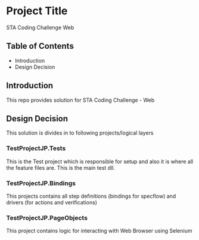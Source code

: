 # Project Title

STA Coding Challenge Web

## Table of Contents

- Introduction
- Design Decision

## Introduction

This repo provides solution for STA Coding Challenge - Web

## Design Decision

This solution is divides in to following projects/logical layers

### TestProjectJP.Tests

This is the Test project which is responsible for setup and also it is where all the feature files are. This is the main test dll. 

### TestProjectJP.Bindings

This projects contains all step definitions (bindings for specflow) and drivers (for actions and verifications)

### TestProjectJP.PageObjects

This project contains logic for interacting with Web Browser using Selenium


